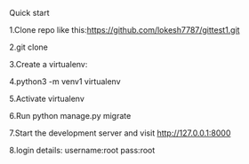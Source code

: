 Quick start


1.Clone repo like this:https://github.com/lokesh7787/gittest1.git

2.git clone

3.Create a virtualenv:

4.python3 -m venv1 virtualenv

5.Activate virtualenv

6.Run python manage.py migrate

7.Start the development server and visit http://127.0.0.1:8000

8.login details: username:root pass:root
